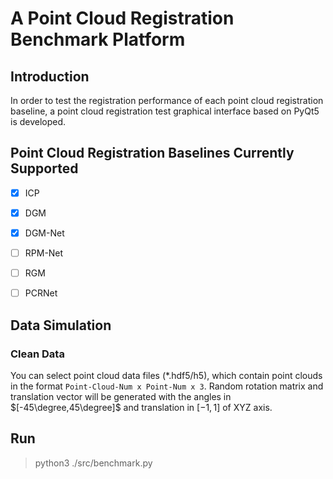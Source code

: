 # A Point Cloud Registration Benchmark Platform



## Introduction

In order to test the registration performance of each point cloud registration baseline, a point cloud registration test graphical interface based on PyQt5 is developed.



## Point Cloud Registration Baselines Currently Supported

- [x] ICP
- [x] DGM
- [x] DGM-Net
- [ ] RPM-Net
- [ ] RGM
- [ ] PCRNet



## Data Simulation

### Clean Data

You can select point cloud data files (*.hdf5/h5), which contain point clouds in the format `Point-Cloud-Num x Point-Num x 3`. Random rotation matrix and translation vector will be generated with the angles in $[-45\degree,45\degree]$  and translation in $[-1,1]$ of XYZ axis.



## Run
> python3 ./src/benchmark.py
